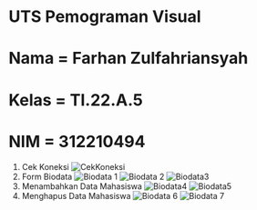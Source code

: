 # UTS Pemograman Visual
# Nama  = Farhan Zulfahriansyah
# Kelas = TI.22.A.5
# NIM   = 312210494
1. Cek Koneksi
   ![CekKoneksi](https://github.com/user-attachments/assets/373c921b-7657-49b3-94e5-a09c3b0cccde)
2. Form Biodata
   ![Biodata 1](https://github.com/user-attachments/assets/c6ca6ea9-c792-4b7b-a996-bcaade4f2165)
   ![Biodata 2](https://github.com/user-attachments/assets/aa4c5836-ebe5-459d-9447-ed9db225bba8)
   ![Biodata3](https://github.com/user-attachments/assets/accada01-437d-424b-ac0c-3a9a5eac586a)
3. Menambahkan Data Mahasiswa
   ![Biodata4](https://github.com/user-attachments/assets/83ac0e4a-5078-479b-9402-54ddc7094274)
   ![Biodata5](https://github.com/user-attachments/assets/903f9e77-1625-4fff-b90a-7e83c4bc9cfb)
4. Menghapus Data Mahasiswa
   ![Biodata 6](https://github.com/user-attachments/assets/46b6feb9-b0ff-4a13-a48e-e8dc6a667269)
   ![Biodata 7](https://github.com/user-attachments/assets/e42e4e36-da93-4c0e-bb8d-3b38a33017d6)
